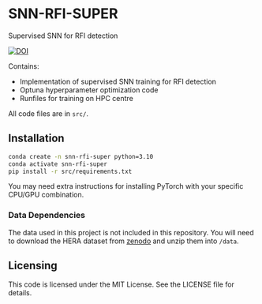 # SNN-RFI-SUPER
Supervised SNN for RFI detection

[![DOI](https://zenodo.org/badge/DOI/10.5281/zenodo.10929492.svg)](https://doi.org/10.5281/zenodo.10929492)

Contains:
- Implementation of supervised SNN training for RFI detection
- Optuna hyperparameter optimization code
- Runfiles for training on HPC centre 

All code files are in `src/`.

## Installation
```bash
conda create -n snn-rfi-super python=3.10
conda activate snn-rfi-super
pip install -r src/requirements.txt
```
You may need extra instructions for installing PyTorch with your specific CPU/GPU combination.

### Data Dependencies
The data used in this project is not included in this repository.
You will need to download the HERA dataset from [zenodo](https://zenodo.org/record/6724065) and unzip
them into `/data`.

## Licensing
This code is licensed under the MIT License. See the LICENSE file for details.